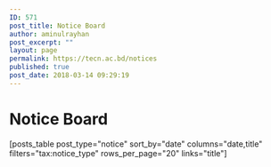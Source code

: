 ```yaml
---
ID: 571
post_title: Notice Board
author: aminulrayhan
post_excerpt: ""
layout: page
permalink: https://tecn.ac.bd/notices
published: true
post_date: 2018-03-14 09:29:19
---
```

<h1>Notice Board</h1>
[posts_table post_type="notice" sort_by="date" columns="date,title" filters="tax:notice_type" rows_per_page="20" links="title"]